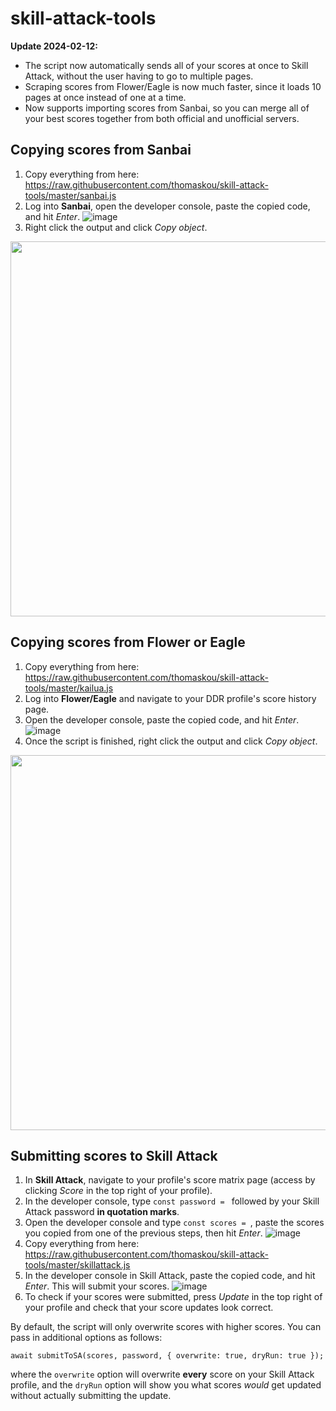 # skill-attack-tools

**Update 2024-02-12:**
* The script now automatically sends all of your scores at once to Skill Attack, without the user having to go to multiple pages.
* Scraping scores from Flower/Eagle is now much faster, since it loads 10 pages at once instead of one at a time.
* Now supports importing scores from Sanbai, so you can merge all of your best scores together from both official and unofficial servers.

## Copying scores from Sanbai

1. Copy everything from here: https://raw.githubusercontent.com/thomaskou/skill-attack-tools/master/sanbai.js
2. Log into **Sanbai**, open the developer console, paste the copied code, and hit *Enter*.
![image](https://github.com/thomaskou/skill-attack-tools/assets/25218060/6ea5fa47-f9b6-438f-9abf-39bcd99db0ec)
3. Right click the output and click *Copy object*.
<img src="https://github.com/thomaskou/skill-attack-tools/assets/25218060/48c5cc3c-8b26-467e-9d3b-0e3cb0a0247b" style="width:600px;"/>

## Copying scores from Flower or Eagle

1. Copy everything from here: https://raw.githubusercontent.com/thomaskou/skill-attack-tools/master/kailua.js
2. Log into **Flower/Eagle** and navigate to your DDR profile's score history page.
3. Open the developer console, paste the copied code, and hit *Enter*.
![image](https://github.com/thomaskou/skill-attack-tools/assets/25218060/46ce4fc5-cd3f-4486-aab2-90b9415237f3)
4. Once the script is finished, right click the output and click *Copy object*.
<img src="https://github.com/thomaskou/skill-attack-tools/assets/25218060/c0b1b551-3b5c-413e-9a67-771d6a52243b" style="width:600px;"/>

## Submitting scores to Skill Attack

1. In **Skill Attack**, navigate to your profile's score matrix page (access by clicking *Score* in the top right of your profile).
2. In the developer console, type `const password = ` followed by your Skill Attack password **in quotation marks**.
3. Open the developer console and type `const scores = `, paste the scores you copied from one of the previous steps, then hit *Enter*.
![image](https://github.com/thomaskou/skill-attack-tools/assets/25218060/2b388fe1-34b4-4cc9-8d48-7b8e003d501e)
4. Copy everything from here: https://raw.githubusercontent.com/thomaskou/skill-attack-tools/master/skillattack.js
5. In the developer console in Skill Attack, paste the copied code, and hit *Enter*. This will submit your scores.
![image](https://github.com/thomaskou/skill-attack-tools/assets/25218060/d08cad70-5e12-4273-8d58-c71c865e40c7)
6. To check if your scores were submitted, press *Update* in the top right of your profile and check that your score updates look correct.

By default, the script will only overwrite scores with higher scores. You can pass in additional options as follows:
```
await submitToSA(scores, password, { overwrite: true, dryRun: true });
```
where the `overwrite` option will overwrite **every** score on your Skill Attack profile, and the `dryRun` option will show you what scores *would* get updated without actually submitting the update.
